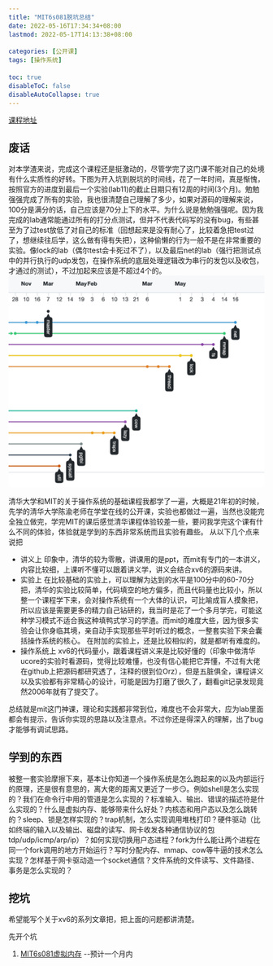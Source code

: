 ```yaml
---
title: "MIT6s081脱坑总结"
date: 2022-05-16T17:34:34+08:00
lastmod: 2022-05-17T14:13:38+08:00

categories: [公开课]
tags: [操作系统]

toc: true
disableToC: false
disableAutoCollapse: true
---
```


[课程地址](https://pdos.csail.mit.edu/6.S081/2020/schedule.html)

## 废话
对本学渣来说，完成这个课程还是挺激动的，尽管学完了这门课不能对自己的处境有什么实质性的好转。下图为开入坑到脱坑的时间线，花了一年时间，真是惭愧，按照官方的进度到最后一个实验(lab11)的截止日期只有12周的时间(3个月)。勉勉强强完成了所有的实验，我也很清楚自己理解了多少，如果对源码的理解来说，100分是满分的话，自己应该是70分上下的水平。为什么说是勉勉强强呢。因为我完成的lab通常能通过所有的打分点测试，但并不代表代码写的没有bug，有些甚至为了过test放低了对自己的标准（回想起来是没有耐心了，比较着急把test过了，想继续往后学，这么做有得有失把），这种偷懒的行为一般不是在非常重要的实验。像lock的lab（偶尔test会卡死过不了），以及最后net的lab（强行把测试点中的并行执行的udp发包，在操作系统的底层处理逻辑改为串行的发包以及收包，才通过的测试），不过加起来应该是不超过4个的。
![xv6_timeline](/posts/images/xv6_timeline.jpg)

清华大学和MIT的关于操作系统的基础课程我都学了一遍，大概是21年初的时候，先学的清华大学陈渝老师在学堂在线的公开课，实验也都做过一遍，当然也没能完全独立做完，学完MIT的课后感觉清华课程体验较差一些，要问我学完这个课有什么不同的体验，体验就是学到的东西非常系统而且实验有趣些。
从以下几个点来说把
- 讲义上
印象中，清华的较为零散，讲课用的是ppt，而mit有专门的一本讲义，内容比较细，上课听不懂可以跟着讲义学，讲义会结合xv6的源码来讲。
- 实验上
在比较基础的实验上，可以理解为达到的水平是100分中的60-70分把，清华的实验比较简单，代码填空的地方偏多，而且代码量也比较小，所以整一个课程学下来，会对操作系统有一个大体的认识，可比喻成盲人摸象把，所以应该是需要更多的精力自己钻研的，我当时是花了一个多月学完，可能这种学习模式不适合我这种填鸭式学习的学渣。而mit的难度大些，因为很多实验会让你身临其境，亲自动手实现那些平时听过的概念，一整套实验下来会囊括操作系统的核心。
在附加的实验上，还是比较相似的，就是都听有难度的。
- 操作系统上
xv6的代码量小，跟着课程讲义来是比较好懂的（印象中做清华ucore的实验时看源码，觉得比较难懂，也没有信心能把它弄懂，不过有大佬在github上把源码都研究透了，注释的很到位Orz），但是五脏俱全，课程讲义以及实验都有非常精心的设计，可能是因为打磨了很久了，翻看git记录发现竟然2006年就有了提交了。

总结就是mit这门神课，理论和实践都非常到位，难度也不会非常大，应为lab里面都会有提示，告诉你实现的思路以及注意点。不过你还是得深入的理解，出了bug才能够有调试思路。

## 学到的东西
被整一套实验摩擦下来，基本让你知道一个操作系统是怎么跑起来的以及内部运行的原理，还是很有意思的，离大佬的距离又更近了一步😏。例如shell是怎么实现的？我们在命令行中用的管道是怎么实现的？标准输入、输出、错误的描述符是什么实现的？什么是虚拟内存、能够带来什么好处？内核态和用户态以及怎么跳转的？sleep、锁是怎样实现的？trap机制，怎么实现调用堆栈打印？硬件驱动（比如终端的输入以及输出、磁盘的读写、网卡收发各种通信协议的包tdp/udp/icmp/arp/ip）？如何实现切换用户态进程？fork为什么能让两个进程在同一个fork调用的地方开始运行？写时分配内存、mmap、cow等牛逼的技术怎么实现？怎样基于网卡驱动造一个socket通信？文件系统的文件读写、文件路径、事务是怎么实现的？


## 挖坑
希望能写个关于xv6的系列文章把，把上面的问题都讲清楚。

先开个坑
1. [MIT6s081虚拟内存](https://afrankie.github.io/posts/MIT6s081%E8%99%9A%E6%8B%9F%E5%86%85%E5%AD%98/) --预计一个月内